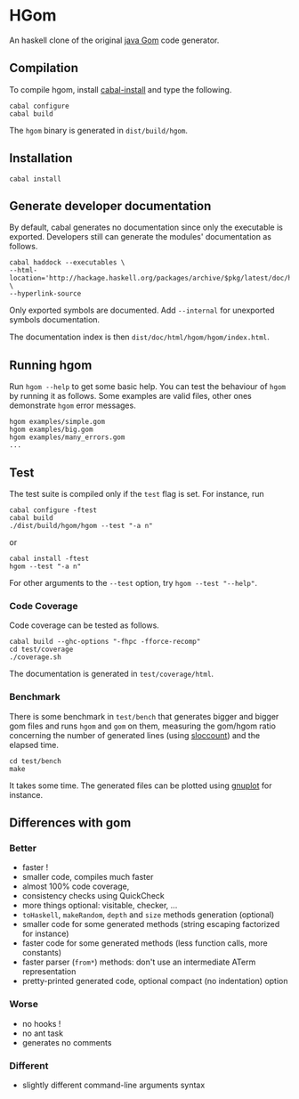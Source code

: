 # HGom #

An haskell clone of the original [java Gom](http://tom.loria.fr) code
generator.

## Compilation ##

To compile hgom, install 
[cabal-install](http://hackage.haskell.org/trac/hackage/wiki/CabalInstall)
and type the following.

    cabal configure
    cabal build

The `hgom` binary is generated in `dist/build/hgom`.

## Installation ##

    cabal install

## Generate developer documentation ##

By default, cabal generates no documentation since only the executable is
exported. Developers still can generate the modules' documentation as follows.

    cabal haddock --executables \
    --html-location='http://hackage.haskell.org/packages/archive/$pkg/latest/doc/html' \
    --hyperlink-source 

Only exported symbols are documented. Add `--internal` for unexported symbols
documentation.

The documentation index is then `dist/doc/html/hgom/hgom/index.html`.

## Running hgom ##

Run `hgom --help` to get some basic help. 
You can test the behaviour of `hgom` by running it as follows. Some examples
are valid files, other ones demonstrate `hgom` error messages.

    hgom examples/simple.gom
    hgom examples/big.gom
    hgom examples/many_errors.gom
    ...

## Test ##

The test suite is compiled only if the `test` flag is
set. For instance, run

    cabal configure -ftest
    cabal build
    ./dist/build/hgom/hgom --test "-a n"

or

    cabal install -ftest
    hgom --test "-a n"

For other arguments to the `--test` option, try `hgom --test "--help"`.
### Code Coverage ###

Code coverage can be tested as follows.

    cabal build --ghc-options "-fhpc -fforce-recomp"
    cd test/coverage
    ./coverage.sh

The documentation is generated in `test/coverage/html`.

### Benchmark ###

There is some benchmark in `test/bench` that generates bigger and bigger gom
files and runs `hgom` and `gom` on them, measuring the gom/hgom ratio
concerning the number of generated lines (using
[sloccount](http://www.dwheeler.com/sloccount)) and the elapsed time.

    cd test/bench
    make

It takes some time. The generated files can be plotted using
[gnuplot](http://www.gnuplot.info) for instance.

## Differences with gom ##

### Better ###

 * faster !
 * smaller code, compiles much faster
 * almost 100% code coverage,
 * consistency checks using QuickCheck
 * more things optional: visitable, checker, ...
 * `toHaskell`, `makeRandom`, `depth` and `size`
    methods generation (optional)
 * smaller code for some generated 
   methods (string escaping factorized for instance)
 * faster code for some generated 
   methods (less function calls, more constants)
 * faster parser (`from*`) methods: don't use an
   intermediate ATerm representation
 * pretty-printed generated code, 
   optional compact (no indentation) option

### Worse ###

 * no hooks !
 * no ant task
 * generates no comments

### Different ###

 * slightly different command-line arguments syntax
